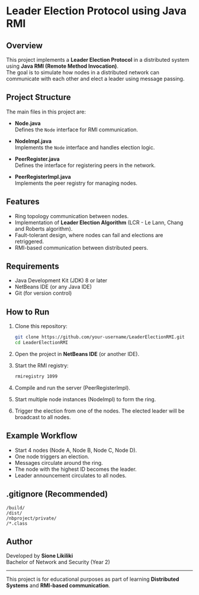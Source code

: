 # Leader Election Protocol using Java RMI

## Overview
This project implements a **Leader Election Protocol** in a distributed system using **Java RMI (Remote Method Invocation)**.  
The goal is to simulate how nodes in a distributed network can communicate with each other and elect a leader using message passing.

## Project Structure
The main files in this project are:

- **Node.java**  
  Defines the `Node` interface for RMI communication.

- **NodeImpl.java**  
  Implements the `Node` interface and handles election logic.

- **PeerRegister.java**  
  Defines the interface for registering peers in the network.

- **PeerRegisterImpl.java**  
  Implements the peer registry for managing nodes.

## Features
- Ring topology communication between nodes.
- Implementation of **Leader Election Algorithm** (LCR - Le Lann, Chang and Roberts algorithm).
- Fault-tolerant design, where nodes can fail and elections are retriggered.
- RMI-based communication between distributed peers.

## Requirements
- Java Development Kit (JDK) 8 or later
- NetBeans IDE (or any Java IDE)
- Git (for version control)

## How to Run
1. Clone this repository:
   ```bash
   git clone https://github.com/your-username/LeaderElectionRMI.git
   cd LeaderElectionRMI
   ```

2. Open the project in **NetBeans IDE** (or another IDE).

3. Start the RMI registry:
   ```bash
   rmiregistry 1099
   ```

4. Compile and run the server (PeerRegisterImpl).

5. Start multiple node instances (NodeImpl) to form the ring.

6. Trigger the election from one of the nodes. The elected leader will be broadcast to all nodes.

## Example Workflow
- Start 4 nodes (Node A, Node B, Node C, Node D).
- One node triggers an election.
- Messages circulate around the ring.
- The node with the highest ID becomes the leader.
- Leader announcement circulates to all nodes.

## .gitignore (Recommended)
```
/build/
/dist/
/nbproject/private/
/*.class
```

## Author
Developed by **Sione Likiliki**  
Bachelor of Network and Security (Year 2)

---
This project is for educational purposes as part of learning **Distributed Systems** and **RMI-based communication**.
